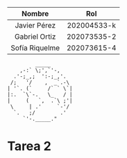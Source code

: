 |     Nombre     |     Rol     |
|:--------------:|:-----------:|
|  Javier Pérez  | 202004533-k |
| Gabriel Ortiz  | 202073535-2 |
| Sofía Riquelme | 202073615-4 |
```
         _____
    ,-:` \;',`'-, 
  .'-;_,;  ':-;_,'.
 /;   '/    ,  _`.-\
| '`. (`     /` ` \`|
|:.  `\`-.   \_   / |
|     (   `,  .`\ ;'|
 \     | .'     `-'/
  `.   ;/        .'
     `'-._____."
```
# Tarea 2
